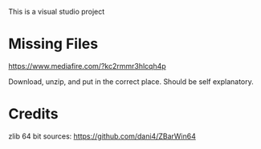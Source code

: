This is a visual studio project

# Missing Files
https://www.mediafire.com/?kc2rmmr3hlcqh4p

Download, unzip, and put in the correct place. Should be self explanatory.

# Credits
zlib 64 bit sources: https://github.com/dani4/ZBarWin64 
